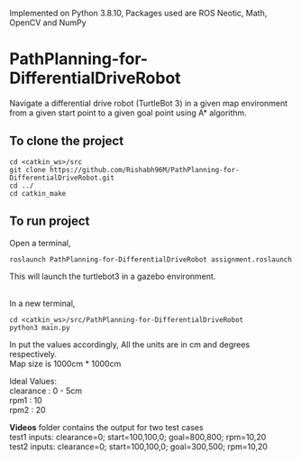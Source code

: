 Implemented on Python 3.8.10, Packages used are ROS Neotic, Math, OpenCV and NumPy

# PathPlanning-for-DifferentialDriveRobot
Navigate  a  differential  drive  robot  (TurtleBot  3)  in  a  given  map  environment from a given start point to a given goal point using A* algorithm.


## To clone the project
```
cd <catkin_ws>/src
git clone https://github.com/Rishabh96M/PathPlanning-for-DifferentialDriveRobot.git
cd ../
cd catkin_make
```

## To run project
Open a terminal,
```
roslaunch PathPlanning-for-DifferentialDriveRobot assignment.roslaunch
```
This will launch the turtlebot3 in a gazebo environment. <br>
<br>

In a new terminal,
```
cd <catkin_ws>/src/PathPlanning-for-DifferentialDriveRobot
python3 main.py
```
In put the values accordingly, All the units are in cm and degrees respectively.<br>
Map size is 1000cm * 1000cm<br>

Ideal Values:<br>
clearance : 0 - 5cm<br>
rpm1 : 10<br>
rpm2 : 20<br>

**Videos** folder contains the output for two test cases<br>
test1 inputs: clearance=0; start=100,100,0; goal=800,800; rpm=10,20<br>
test2 inputs: clearance=0; start=100,100,0; goal=300,500; rpm=10,20<br>
